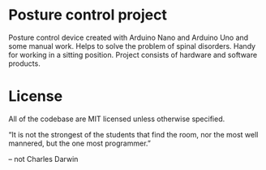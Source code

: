 # Posture control project
Posture control device created with Arduino Nano and Arduino Uno and some manual work. Helps to solve the problem of spinal disorders. Handy for working in a sitting position. Project consists of hardware and software products. 

# License 
All of the codebase are MIT licensed unless otherwise specified.

“It is not the strongest of the students that find the room, nor the most well mannered, but the one most programmer.”

– not Charles Darwin



